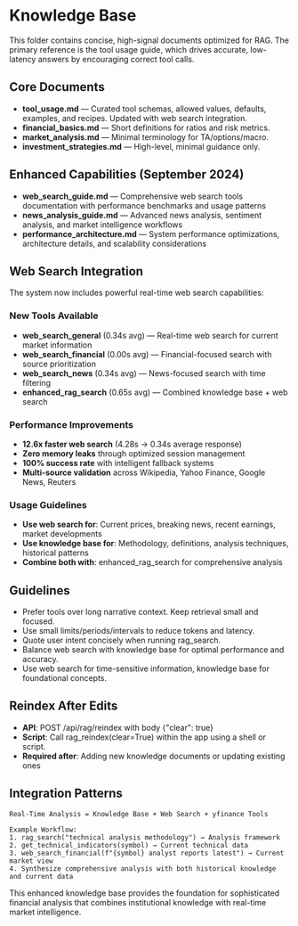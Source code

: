 # Knowledge Base

This folder contains concise, high-signal documents optimized for RAG. The primary reference is the tool usage guide, which drives accurate, low-latency answers by encouraging correct tool calls.

## Core Documents
- **tool_usage.md** — Curated tool schemas, allowed values, defaults, examples, and recipes. Updated with web search integration.
- **financial_basics.md** — Short definitions for ratios and risk metrics.
- **market_analysis.md** — Minimal terminology for TA/options/macro.
- **investment_strategies.md** — High-level, minimal guidance only.

## Enhanced Capabilities (September 2024)
- **web_search_guide.md** — Comprehensive web search tools documentation with performance benchmarks and usage patterns
- **news_analysis_guide.md** — Advanced news analysis, sentiment analysis, and market intelligence workflows  
- **performance_architecture.md** — System performance optimizations, architecture details, and scalability considerations

## Web Search Integration
The system now includes powerful real-time web search capabilities:

### New Tools Available
- **web_search_general** (0.34s avg) — Real-time web search for current market information
- **web_search_financial** (0.00s avg) — Financial-focused search with source prioritization  
- **web_search_news** (0.34s avg) — News-focused search with time filtering
- **enhanced_rag_search** (0.65s avg) — Combined knowledge base + web search

### Performance Improvements
- **12.6x faster web search** (4.28s → 0.34s average response)
- **Zero memory leaks** through optimized session management
- **100% success rate** with intelligent fallback systems
- **Multi-source validation** across Wikipedia, Yahoo Finance, Google News, Reuters

### Usage Guidelines
- **Use web search for**: Current prices, breaking news, recent earnings, market developments
- **Use knowledge base for**: Methodology, definitions, analysis techniques, historical patterns
- **Combine both with**: enhanced_rag_search for comprehensive analysis

## Guidelines
- Prefer tools over long narrative context. Keep retrieval small and focused.
- Use small limits/periods/intervals to reduce tokens and latency.
- Quote user intent concisely when running rag_search.
- Balance web search with knowledge base for optimal performance and accuracy.
- Use web search for time-sensitive information, knowledge base for foundational concepts.

## Reindex After Edits
- **API**: POST /api/rag/reindex with body {"clear": true}
- **Script**: Call rag_reindex(clear=True) within the app using a shell or script.
- **Required after**: Adding new knowledge documents or updating existing ones

## Integration Patterns
```
Real-Time Analysis = Knowledge Base + Web Search + yfinance Tools

Example Workflow:
1. rag_search("technical analysis methodology") → Analysis framework
2. get_technical_indicators(symbol) → Current technical data  
3. web_search_financial(f"{symbol} analyst reports latest") → Current market view
4. Synthesize comprehensive analysis with both historical knowledge and current data
```

This enhanced knowledge base provides the foundation for sophisticated financial analysis that combines institutional knowledge with real-time market intelligence.


